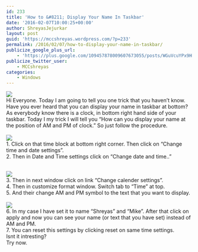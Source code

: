 ```yaml
---
id: 233
title: 'How to &#8211; Display Your Name In Taskbar'
date: '2016-02-07T10:00:25+00:00'
author: ShreyasJejurkar
layout: post
guid: 'https://mccshreyas.wordpress.com/?p=233'
permalink: /2016/02/07/how-to-display-your-name-in-taskbar/
publicize_google_plus_url:
    - 'https://plus.google.com/109457878009607673055/posts/WGuVcuYPx9H'
publicize_twitter_user:
    - MCCshreyas
categories:
    - Windows
---
```


![](http://mccshreyas.files.wordpress.com/2016/02/savedpicture-201627153342.png?w=700)  
Hi Everyone. Today I am going to tell you one trick that you haven’t know. Have you ever heard that you can display your name in taskbar at bottom?  
As everybody know there is a clock, in bottom right hand side of your taskbar. Today I my trick I will tell you “How can you display your name at the position of AM and PM of clock.” So just follow the procedure.   
[  
![](http://mccshreyas.files.wordpress.com/2016/02/savedpicture-201627153533.png?w=700)  ](http://mccshreyas.files.wordpress.com/2016/02/savedpicture-201627153533.png)  
1\. Click on that time block at bottom right corner. Then click on “Change time and date settings”.  
2\. Then in Date and Time settings click on “Change date and time..”

[  
 ![](http://mccshreyas.files.wordpress.com/2016/02/savedpicture-201627153710.png?w=700)  ](http://mccshreyas.files.wordpress.com/2016/02/savedpicture-201627153710.png)  
3\. Then in next window click on link “Change calender settings”.  
4\. Then in customize format window. Switch tab to “Time” at top.  
5\. And their change AM and PM symbol to the text that you want to display.  
[  
![](http://mccshreyas.files.wordpress.com/2016/02/savedpicture-201627153181.png?w=700)  ](http://mccshreyas.files.wordpress.com/2016/02/savedpicture-201627153181.png)  
6\. In my case I have set it to name “Shreyas” and “Mike”. After that click on apply and now you can see your name (or text that you have set) instead of AM and PM.  
7\. You can reset this settings by clicking reset on same time settings.  
Isnt it intresting?  
Try now.